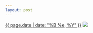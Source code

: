 ```yaml
---
layout: post
---
```


<p>
  <time><a href="/13">{{ page.date | date: "%B %e, %Y" }}</a></time>
  <a href="/13"><img src="{{ site.assets_url }}/13-640.jpg" srcset="{{ site.assets_url }}/13-1280.jpg 1280w, {{ site.assets_url }}/13-960.jpg 960w, {{ site.assets_url }}/13-640.jpg 640w, {{ site.assets_url }}/13-320.jpg 320w" sizes="(min-width: 700px) 50vw, calc(100vw - 2rem)" /></a>
</p>
